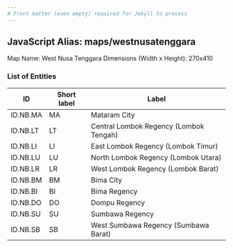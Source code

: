 ```yaml
---
# Front matter (even empty) required for Jekyll to process
---
```


## JavaScript Alias: maps/westnusatenggara

Map Name: West Nusa Tenggara
Dimensions (Width x Height): 270x410





### List of Entities

ID | Short label | Label
---|---|---|
ID.NB.MA|MA|Mataram City
ID.NB.LT|LT|Central Lombok Regency (Lombok Tengah)
ID.NB.LI|LI|East Lombok Regency (Lombok Timur)
ID.NB.LU|LU|North Lombok Regency (Lombok Utara)
ID.NB.LR|LR|West Lombok Regency (Lombok Barat)
ID.NB.BM|BM|Bima City
ID.NB.BI|BI|Bima Regency
ID.NB.DO|DO|Dompu Regency
ID.NB.SU|SU|Sumbawa Regency
ID.NB.SB|SB|West Sumbawa Regency (Sumbawa Barat)
